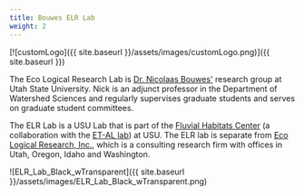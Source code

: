 ```yaml
---
title: Bouwes ELR Lab
weight: 2
---
```


[![customLogo]({{ site.baseurl }}/assets/images/customLogo.png)]({{ site.baseurl }})

The Eco Logical Research Lab is [Dr. Nicolaas Bouwes'](https://qcnr.usu.edu/directory/bouwes_nicolaas) research group at Utah State University. Nick is an adjunct professor in the Department of Watershed Sciences and regularly supervises graduate students and serves on graduate student committees. 

The ELR Lab is a USU Lab that is part of the [Fluvial Habitats Center](http://etal.joewheaton.org/home) (a collaboration with the [ET-AL lab](http://etal.joewheaton.org/wheaton-et-al)) at USU. The ELR lab is separate from [Eco Logical Research, Inc.](http://ecologicalresearch.net/), which is a consulting research firm with offices in Utah, Oregon, Idaho and Washington. 

![ELR_Lab_Black_wTransparent]({{ site.baseurl }}/assets/images/ELR_Lab_Black_wTransparent.png)